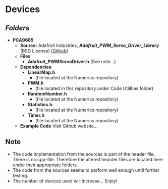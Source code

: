 # Devices
## ***Folders***
- **PCA9685**
    - **Source:** Adafruit Industries, ***Adafruit_PWM_Servo_Driver_Library*** (BSD License) [(Github)](https://github.com/adafruit/Adafruit-PWM-Servo-Driver-Library)
    - **Files** 
        - **Adafruit_PWMServoDriver.h** (See note...)
    - **Dependencies**
        - **LinearMap.h**           
            - (file located at the Numerics repository)
        - **PWM.h**                 
            - (file located in this repository under Code Utilities folder)
        - **RandomNumber.h**       
            - (file located at the Numerics repository)
        - **Statistics.h**         
            - (file located at the Numerics repository)
        - **Timer.h**               
            - (file located at the Numerics repository)
    - **Example Code** Visit Github website...
## Note
- The code implementation from the sources is part of the header file. There is no cpp-file. Therefore the altered hearder files are located here under their appropriate folders.
- The code from the sources seems to perform well enough until further testing. 
- The number of devices used will increase... Enjoy!

